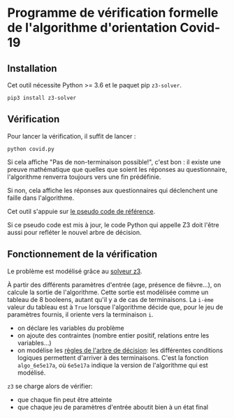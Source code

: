 # Programme de vérification formelle de l'algorithme d'orientation Covid-19

## Installation

Cet outil nécessite Python >= 3.6 et le paquet pip `z3-solver`.

```
pip3 install z3-solver
```

## Vérification

Pour lancer la vérification, il suffit de lancer :

```
python covid.py
```

Si cela affiche "Pas de non-terminaison possible!", c'est bon : il
existe une preuve mathématique que quelles que soient les réponses au
questionnaire, l'algorithme renverra toujours vers une fin prédéfinie.

Si non, cela affiche les réponses aux questionnaires qui déclenchent
une faille dans l'algorithme.

Cet outil s'appuie sur [le pseudo code de référence](https://github.com/Delegation-numerique-en-sante/covid19-algorithme-orientation/blob/master/pseudo-code.org#arbre-de-d%C3%A9cision). 

Si ce pseudo code est mis à jour, le code Python qui appelle Z3 doit
l'être aussi pour refléter le nouvel arbre de décision.

## Fonctionnement de la vérification

Le problème est modélisé grâce au [solveur z3](https://github.com/Z3Prover/z3).

À partir des différents paramètres d'entrée (age, présence de fièvre…), on calcule la sortie de l'algorithme.
Cette sortie est modélisée comme un tableau de 8 booleens, autant qu'il y a de cas de terminaisons. La `i-ème` valeur du tableau est à `True` lorsque l'algorithme décide que, pour le jeu de paramètres fournis, il oriente vers la terminaison `i`.

 - on déclare les variables du problème
 - on ajoute des contraintes (nombre entier positif, relations entre les variables…)
 - on modélise les [règles de l'arbre de décision](https://github.com/Delegation-numerique-en-sante/covid19-algorithme-orientation/blob/master/pseudo-code.org#arbre-de-d%C3%A9cision): les différentes conditions logiques permettent d'arriver à des terminaisons. C'est la fonction `algo_6e5e17a`, où `6e5e17a` indique la version de l'algorithme qui est modélisé.

`z3` se charge alors de vérifier:

 - que chaque fin peut être atteinte
 - que chaque jeu de paramètres d'entrée aboutit bien à un état final
